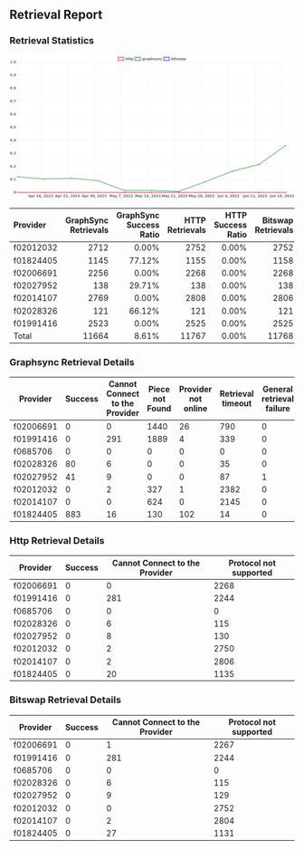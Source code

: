 ## Retrieval Report
### Retrieval Statistics
<img src="https://raw.githubusercontent.com/data-preservation-programs/filplus-checker-assets/main/filecoin-project/filecoin-plus-large-datasets/issues/1712/1687519152941.png"/>

| Provider  | GraphSync Retrievals | GraphSync Success Ratio | HTTP Retrievals | HTTP Success Ratio | Bitswap Retrievals | Bitswap Success Ratio |
| :-------- | -------------------: | ----------------------: | --------------: | -----------------: | -----------------: | --------------------: |
| f02012032 |                 2712 |                   0.00% |            2752 |              0.00% |               2752 |                 0.00% |
| f01824405 |                 1145 |                  77.12% |            1155 |              0.00% |               1158 |                 0.00% |
| f02006691 |                 2256 |                   0.00% |            2268 |              0.00% |               2268 |                 0.00% |
| f02027952 |                  138 |                  29.71% |             138 |              0.00% |                138 |                 0.00% |
| f02014107 |                 2769 |                   0.00% |            2808 |              0.00% |               2806 |                 0.00% |
| f02028326 |                  121 |                  66.12% |             121 |              0.00% |                121 |                 0.00% |
| f01991416 |                 2523 |                   0.00% |            2525 |              0.00% |               2525 |                 0.00% |
| Total     |                11664 |                   8.61% |           11767 |              0.00% |              11768 |                 0.00% |

### Graphsync Retrieval Details
| Provider  | Success | Cannot Connect to the Provider | Piece not Found | Provider not online | Retrieval timeout | General retrieval failure |
| --------- | ------- | ------------------------------ | --------------- | ------------------- | ----------------- | ------------------------- |
| f02006691 | 0       | 0                              | 1440            | 26                  | 790               | 0                         |
| f01991416 | 0       | 291                            | 1889            | 4                   | 339               | 0                         |
| f0685706  | 0       | 0                              | 0               | 0                   | 0                 | 0                         |
| f02028326 | 80      | 6                              | 0               | 0                   | 35                | 0                         |
| f02027952 | 41      | 9                              | 0               | 0                   | 87                | 1                         |
| f02012032 | 0       | 2                              | 327             | 1                   | 2382              | 0                         |
| f02014107 | 0       | 0                              | 624             | 0                   | 2145              | 0                         |
| f01824405 | 883     | 16                             | 130             | 102                 | 14                | 0                         |

### Http Retrieval Details
| Provider  | Success | Cannot Connect to the Provider | Protocol not supported |
| --------- | ------- | ------------------------------ | ---------------------- |
| f02006691 | 0       | 0                              | 2268                   |
| f01991416 | 0       | 281                            | 2244                   |
| f0685706  | 0       | 0                              | 0                      |
| f02028326 | 0       | 6                              | 115                    |
| f02027952 | 0       | 8                              | 130                    |
| f02012032 | 0       | 2                              | 2750                   |
| f02014107 | 0       | 2                              | 2806                   |
| f01824405 | 0       | 20                             | 1135                   |

### Bitswap Retrieval Details
| Provider  | Success | Cannot Connect to the Provider | Protocol not supported |
| --------- | ------- | ------------------------------ | ---------------------- |
| f02006691 | 0       | 1                              | 2267                   |
| f01991416 | 0       | 281                            | 2244                   |
| f0685706  | 0       | 0                              | 0                      |
| f02028326 | 0       | 6                              | 115                    |
| f02027952 | 0       | 9                              | 129                    |
| f02012032 | 0       | 0                              | 2752                   |
| f02014107 | 0       | 2                              | 2804                   |
| f01824405 | 0       | 27                             | 1131                   |
